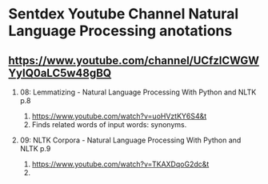 # Sentdex Youtube Channel Natural Language Processing anotations
## https://www.youtube.com/channel/UCfzlCWGWYyIQ0aLC5w48gBQ


1. 08: Lemmatizing - Natural Language Processing With Python and NLTK p.8
   1. https://www.youtube.com/watch?v=uoHVztKY6S4&t
   1. Finds related words of input words: synonyms.

1. 09: NLTK Corpora - Natural Language Processing With Python and NLTK p.9
   1. https://www.youtube.com/watch?v=TKAXDqoG2dc&t
   1. 



